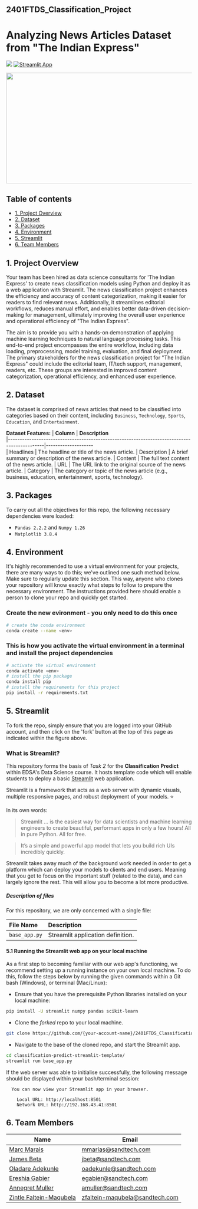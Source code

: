 ## 2401FTDS_Classification_Project

# Analyzing News Articles Dataset from "The Indian Express"


![](https://img.shields.io/badge/Python-3776AB.svg?style=for-the-badge&logo=Python&logoColor=white) [![Streamlit App](https://static.streamlit.io/badges/streamlit_badge_black_white.svg)](URL_TO_YOUR_APP)

<div id="main image" align="center">
  <img src="https://github.com/ereshia/2401FTDS_Classification_Project/blob/main/announcement-article-articles-copy-coverage.jpg" width="550" height="300" alt=""/>
</div>

## Table of contents
* [1. Project Overview](#project-description)
* [2. Dataset](#dataset)
* [3. Packages](#packages)
* [4. Environment](#environment)
* [5. Streamlit](#streamlit)
* [6. Team Members](#team-members)

## 1. Project Overview <a class="anchor" id="project-description"></a>

Your team has been hired as data science consultants for 'The Indian Express' to create news classification models using Python and deploy it as a web application with Streamlit. The news classification project enhances the efficiency and accuracy of content categorization, making it easier for readers to find relevant news. Additionally, it streamlines editorial workflows, reduces manual effort, and enables better data-driven decision-making for management, ultimately improving the overall user experience and operational efficiency of "The Indian Express".

The aim is to provide you with a hands-on demonstration of applying machine learning techniques to natural language processing tasks.  This end-to-end project encompasses the entire workflow, including data loading, preprocessing, model training, evaluation, and final deployment. The primary stakeholders for the news classification project for "The Indian Express" could include the editorial team, IT/tech support, management, readers, etc. These groups are interested in improved content categorization, operational efficiency, and enhanced user experience.


## 2. Dataset <a class="anchor" id="dataset"></a>
The dataset is comprised of news articles that need to be classified into categories based on their content, including `Business`, `Technology`, `Sports`, `Education`, and `Entertainment`.

**Dataset Features:**
| **Column**                                                                                  | **Description**              
|---------------------------------------------------------------------------------------------|--------------------   
| Headlines   | 	The headline or title of the news article.
| Description | A brief summary or description of the news article.
| Content | The full text content of the news article.
| URL | The URL link to the original source of the news article.
| Category | The category or topic of the news article (e.g., business, education, entertainment, sports, technology).

## 3. Packages <a class="anchor" id="packages"></a>

To carry out all the objectives for this repo, the following necessary dependencies were loaded:
+ `Pandas 2.2.2` and `Numpy 1.26`
+ `Matplotlib 3.8.4`
 

## 4. Environment <a class="anchor" id="environment"></a>

It's highly recommended to use a virtual environment for your projects, there are many ways to do this; we've outlined one such method below. Make sure to regularly update this section. This way, anyone who clones your repository will know exactly what steps to follow to prepare the necessary environment. The instructions provided here should enable a person to clone your repo and quickly get started.

### Create the new evironment - you only need to do this once

```bash
# create the conda environment
conda create --name <env>
```

### This is how you activate the virtual environment in a terminal and install the project dependencies

```bash
# activate the virtual environment
conda activate <env>
# install the pip package
conda install pip
# install the requirements for this project
pip install -r requirements.txt
```

## 5. Streamlit<a class="anchor" id="streamlit"></a>

To fork the repo, simply ensure that you are logged into your GitHub account, and then click on the 'fork' button at the top of this page as indicated within the figure above.

### What is Streamlit?

This repository forms the basis of *Task 2* for the **Classification Predict** within EDSA's Data Science course. It hosts template code which will enable students to deploy a basic [Streamlit](https://www.streamlit.io/) web application.

Streamlit is a framework that acts as a web server with dynamic visuals, multiple responsive pages, and robust deployment of your models. :star:

In its own words:
> Streamlit ... is the easiest way for data scientists and machine learning engineers to create beautiful, performant apps in only a few hours!  All in pure Python. All for free.

> It’s a simple and powerful app model that lets you build rich UIs incredibly quickly.

Streamlit takes away much of the background work needed in order to get a platform which can deploy your models to clients and end users. Meaning that you get to focus on the important stuff (related to the data), and can largely ignore the rest. This will allow you to become a lot more productive.  

##### Description of files

For this repository, we are only concerned with a single file:

| File Name              | Description                       |
| :--------------------- | :--------------------             |
| `base_app.py`          | Streamlit application definition. |


#### 5.1 Running the Streamlit web app on your local machine

As a first step to becoming familiar with our web app's functioning, we recommend setting up a running instance on your own local machine. To do this, follow the steps below by running the given commands within a Git bash (Windows), or terminal (Mac/Linux):

- Ensure that you have the prerequisite Python libraries installed on your local machine:

 ```bash
 pip install -U streamlit numpy pandas scikit-learn
 ```

- Clone the *forked* repo to your local machine.

 ```bash
 git clone https://github.com/{your-account-name}/2401FTDS_Classification_Project.git
 ```  

- Navigate to the base of the cloned repo, and start the Streamlit app.

 ```bash
 cd classification-predict-streamlit-template/
 streamlit run base_app.py
 ```

 If the web server was able to initialise successfully, the following message should be displayed within your bash/terminal session:

```
  You can now view your Streamlit app in your browser.

    Local URL: http://localhost:8501
    Network URL: http://192.168.43.41:8501
```


## 6. Team Members<a class="anchor" id="team-members"></a>

| Name                                                                                        |  Email              
|---------------------------------------------------------------------------------------------|--------------------             
| [Marc Marais](https://github.com/marcmarais)                                                | mmarias@sandtech.com
| [James Beta](https://github.com/James-Beta)                                                                                  | jbeta@sandtech.com
| [Oladare Adekunle](https://github.com/DareSandtech)                                                                            | oadekunle@sandtech.com
| [Ereshia Gabier](https://github.com/ereshia)                                                | egabier@sandtech.com
| [Annegret Muller]()                                                                           | amuller@sandtech.com
| [Zintle Faltein-Maqubela]()                                                                   | zfaltein-maqubela@sandtech.com
